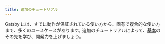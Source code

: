 ```yaml
---
title: 追加のチュートリアル
---
```


Gatsby には、すでに動作が保証されている使い方から、固有で複合的な使い方まで、多くのユースケースがあります。追加のチュートリアルによって、[基本](/tutorial/)のその先を学び、開発力を上げましょう。

<GuideList slug={props.slug} />
